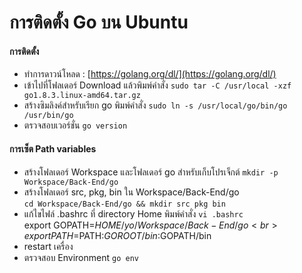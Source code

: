 # การติดตั้ง Go บน Ubuntu

#### การติดตั้ง
 * ทำการดาวน์โหลด : [https://golang.org/dl/](https://golang.org/dl/)
 * เข้าไปที่โฟลเดอร์ Download แล้วพิมพ์คำสั่ง
   `sudo tar -C /usr/local -xzf go1.8.3.linux-amd64.tar.gz`
 * สร้างซิมลิงค์สำหรับเรียก go พิมพ์คำสั่ง
   `sudo ln -s /usr/local/go/bin/go /usr/bin/go`
 * ตรวจสอบเวอร์ชั่น `go version`

#### การเซ็ต Path variables
 * สร้างโฟลเดอร์ Workspace และโฟลเดอร์ go สำหรับเก็บโปรเจ็กต์
   `mkdir -p Workspace/Back-End/go`
 * สร้างโฟลเดอร์ src, pkg, bin ใน Workspace/Back-End/go<br>
   `cd Workspace/Back-End/go && mkdir src pkg bin` 
 * แก้ไขไฟล์ .bashrc ที่ directory Home พิมพ์คำสั่ง
   `vi .bashrc`<br>
    export GOPATH=$HOME/yo/Workspace/Back-End/go<br>
    export PATH=$PATH:$GOROOT/bin:$GOPATH/bin
 * restart เครื่อง
 * ตรวจสอบ Environment `go env`

